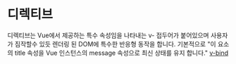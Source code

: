 ﻿디렉티브
========
디렉티브는 Vue에서 제공하는 특수 속성임을 나타내는 v- 접두어가 붙어있으며 사용자가 짐작할수 있듯 렌더링 된 DOM에 특수한 반응형 동작을 합니다. 기본적으로 "이 요소의 title 속성을 Vue 인스턴스의 message 속성으로 최신 상태를 유지 합니다."
[v-bind](https://github.com/hattaehattaecocoa/TIL/blob/master/vue/directive/v-bind.md)
